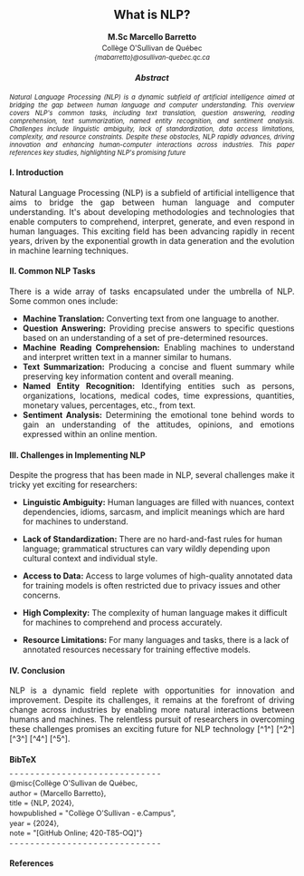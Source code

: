 <h2 style="text-align:center;">What is NLP?</h2>
<p style="text-align:center;"><strong>M.Sc Marcello Barretto</strong></p>
<p style="text-align:center; font-size: 0.9em; margin-top: -10px;">Collège O'Sullivan de Québec</p>
<p style="text-align:center;font-size: 0.8em; margin-top: -10px;font-style:italic;">{mabarretto}@osullivan-quebec.qc.ca</p>
<h4 style="text-align:center; font-weight:bold;font-style:italic;">Abstract</h4>
<p style="text-align:justify; font-size:0.8em; font-style:italic;">Natural Language Processing (NLP) is a dynamic subfield of artificial intelligence aimed at bridging the gap between human language and computer understanding. This overview covers NLP's common tasks, including text translation, question answering, reading comprehension, text summarization, named entity recognition, and sentiment analysis. Challenges include linguistic ambiguity, lack of standardization, data access limitations, complexity, and resource constraints. Despite these obstacles, NLP rapidly advances, driving innovation and enhancing human-computer interactions across industries. This paper references key studies, highlighting NLP's promising future</p>

#### I. Introduction

<p style="text-align:justify;font-size;">Natural Language Processing (NLP) is a subfield of artificial intelligence that aims to bridge the gap between human language and computer understanding. It's about developing methodologies and technologies that enable computers to comprehend, interpret, generate, and even respond in human languages. This exciting field has been advancing rapidly in recent years, driven by the exponential growth in data generation and the evolution in machine learning techniques.</p>


#### II. Common NLP Tasks

<p style="text-align:justify; font-size;">
There is a wide array of tasks encapsulated under the umbrella of NLP. Some common ones include:
<ul style="text-align:justify; font-size;">
<li><strong>Machine Translation:</strong> Converting text from one language to another.</li>
<li><strong>Question Answering:</strong> Providing precise answers to specific questions based on an understanding of a set of pre-determined resources.</li>
<li><strong>Machine Reading Comprehension:</strong> Enabling machines to understand and interpret written text in a manner similar to humans.</li>
<li><strong>Text Summarization:</strong> Producing a concise and fluent summary while preserving key information content and overall meaning.</li>
<li><strong>Named Entity Recognition:</strong> Identifying entities such as persons, organizations, locations, medical codes, time expressions, quantities, monetary values, percentages, etc., from text.</li>
<li><strong>Sentiment Analysis:</strong> Determining the emotional tone behind words to gain an understanding of the attitudes, opinions, and emotions expressed within an online mention.</li>
</ul>

#### III. Challenges in Implementing NLP

<p style="text-align:justify; font-size;">
Despite the progress that has been made in NLP, several challenges make it tricky yet exciting for researchers:

- **Linguistic Ambiguity:** Human languages are filled with nuances, context dependencies, idioms, sarcasm, and implicit meanings which are hard for machines to understand.

- **Lack of Standardization:** There are no hard-and-fast rules for human language; grammatical structures can vary wildly depending upon cultural context and individual style.

- **Access to Data:** Access to large volumes of high-quality annotated data for training models is often restricted due to privacy issues and other concerns.

- **High Complexity:** The complexity of human language makes it difficult for machines to comprehend and process accurately.

- **Resource Limitations:** For many languages and tasks, there is a lack of annotated resources necessary for training effective models.

#### IV. Conclusion

<p style="text-align:justify; font-size;">
NLP is a dynamic field replete with opportunities for innovation and improvement. Despite its challenges, it remains at the forefront of driving change across industries by enabling more natural interactions between humans and machines. The relentless pursuit of researchers in overcoming these challenges promises an exciting future for NLP technology [^1^] [^2^] [^3^] [^4^] [^5^]. </p>


#### BibTeX

<p style="font-size: 0.9em; margin-top: -10px;">
- - - - - - - - - - - - - - - - - - - - - - - - - - - - - </p>

<p style="font-size: 0.9em; margin-top: -10px;">
@misc{Collège O'Sullivan de Québec,</p>
<p style="font-size: 0.9em; margin-top: -10px;">
  author = {Marcello Barretto},</p>
<p style="font-size: 0.9em; margin-top: -10px;">
  title = {NLP, 2024},</p>
<p style="font-size: 0.9em; margin-top: -10px;">
  howpublished = "Collège O'Sullivan - e.Campus",</p>
<p style="font-size: 0.9em; margin-top: -10px;">
  year = {2024},</p>
<p style="font-size: 0.9em; margin-top: -10px;">
  note = "[GitHub Online; 420-T85-OQ]"}</p>

<p style="font-size: 0.9em; margin-top: -10px;">
- - - - - - - - - - - - - - - - - - - - - - - - - - - - -</p>

#### References

[^1^]: [Progress in neural NLP: modeling, learning, and reasoning](https://www.sciencedirect.com/science/article/pii/S2095809919304928)

[^2^]: [A study on NLP applications and ambiguity problems](https://www.jatit.org/volumes/Vol96No6/4Vol96No6.pdf)

[^3^]: [Challenges in clinical natural language processing for automated disorder normalization](https://www.sciencedirect.com/science/article/pii/S1532046415001501)

[^4^]: [Natural language processing: State of the art, current trends and challenges](https://link.springer.com/article/10.1007/s11042-022-13428-4)

[^5^]: [Overcoming barriers to NLP for clinical text: the role of shared tasks and the need for additional creative solutions](https://academic.oup.com/jamia/article-abstract/18/5/540/829390)



